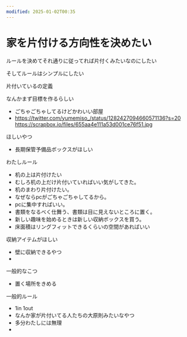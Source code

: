 ```yaml
---
modified: 2025-01-02T00:35
---
```

# 家を片付ける方向性を決めたい

ルールを決めてそれ通りに従ってれば片付くみたいなのにしたい

そしてルールはシンプルにしたい

片付いているの定義

なんかまず目標を作るらしい

- ごちゃごちゃしてるけどかわいい部屋  
- https://twitter.com/yumemiso_/status/1282427094660571136?s=20  
https://scrapbox.io/files/655aa4e111a53d001ce76f51.jpg  

ほしいやつ

- 長期保管予備品ボックスがほしい

わたしルール

- 机の上は片付けたい  
- むしろ机の上だけ片付いていればいい気がしてきた。  
- 机のまわり片付けたい。  
- なぜならpcがごちゃごちゃしてるから。  
- pcに集中すればいい。  
- 書類をなるべく仕舞う、書類は目に見えないところに置く。  
- 新しい趣味を始めるときは新しい収納ボックスを買う。  
- 床面積はリングフィットできるくらいの空間があればいい  

収納アイテムがほしい

- 壁に収納できるやつ  
-  

一般的なこつ

- 置く場所をきめる

一般的ルール

- 1in 1out  
- なんか家が片付いてる人たちの大原則みたいなやつ  
- 多分わたしには無理  
-